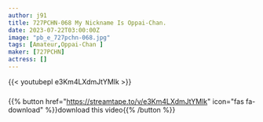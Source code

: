 ```yaml
---
author: j91
title: 727PCHN-068 My Nickname Is Oppai-Chan.
date: 2023-07-22T03:00:00Z
image: "pb_e_727pchn-068.jpg"
tags: [Amateur,Oppai-Chan ]
maker: [727PCHN]
actress: []
---
```



{{< youtubepl e3Km4LXdmJtYMlk >}}
###

{{% button href="https://streamtape.to/v/e3Km4LXdmJtYMlk" icon="fas fa-download" %}}download this video{{% /button %}}

